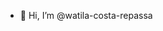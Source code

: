 - 👋 Hi, I’m @watila-costa-repassa


<!---
watila-costa-repassa/watila-costa-repassa is a ✨ special ✨ repository because its `README.md` (this file) appears on your GitHub profile.
You can click the Preview link to take a look at your changes.
--->
